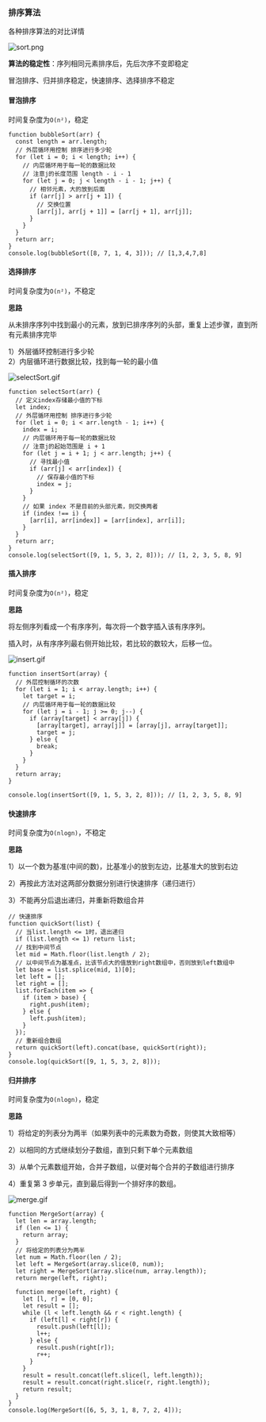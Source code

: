 ### 排序算法

各种排序算法的对比详情

![sort.png](https://p9-juejin.byteimg.com/tos-cn-i-k3u1fbpfcp/52c601f80e0c4c848309f50777194895~tplv-k3u1fbpfcp-watermark.image)

**算法的稳定性**：序列相同元素排序后，先后次序不变即稳定

冒泡排序、归并排序稳定，快速排序、选择排序不稳定

#### 冒泡排序

时间复杂度为`O(n²)`，稳定

```
function bubbleSort(arr) {
  const length = arr.length;
  // 外层循环用控制 排序进行多少轮
  for (let i = 0; i < length; i++) {
    // 内层循环用于每一轮的数据比较
    // 注意j的长度范围 length - i - 1
    for (let j = 0; j < length - i - 1; j++) {
      // 相邻元素，大的放到后面
      if (arr[j] > arr[j + 1]) {
        // 交换位置
        [arr[j], arr[j + 1]] = [arr[j + 1], arr[j]];
      }
    }
  }
  return arr;
}
console.log(bubbleSort([8, 7, 1, 4, 3])); // [1,3,4,7,8]
```

#### 选择排序

时间复杂度为`O(n²)`，不稳定

**思路**

从未排序序列中找到最小的元素，放到已排序序列的头部，重复上述步骤，直到所有元素排序完毕

1）外层循环控制进行多少轮  
2）内层循环进行数据比较，找到每一轮的最小值

![selectSort.gif](https://p6-juejin.byteimg.com/tos-cn-i-k3u1fbpfcp/f397150299de491aa239b625f1be5a1e~tplv-k3u1fbpfcp-watermark.image)

```
function selectSort(arr) {
  // 定义index存储最小值的下标
  let index;
  // 外层循环用控制 排序进行多少轮
  for (let i = 0; i < arr.length - 1; i++) {
    index = i;
    // 内层循环用于每一轮的数据比较
    // 注意j的起始范围是 i + 1
    for (let j = i + 1; j < arr.length; j++) {
      // 寻找最小值
      if (arr[j] < arr[index]) {
        // 保存最小值的下标
        index = j;
      }
    }
    // 如果 index 不是目前的头部元素，则交换两者
    if (index !== i) {
      [arr[i], arr[index]] = [arr[index], arr[i]];
    }
  }
  return arr;
}
console.log(selectSort([9, 1, 5, 3, 2, 8])); // [1, 2, 3, 5, 8, 9]
```

#### 插入排序

时间复杂度为`O(n²)`，稳定

**思路**

将左侧序列看成一个有序序列，每次将一个数字插入该有序序列。

插入时，从有序序列最右侧开始比较，若比较的数较大，后移一位。

![insert.gif](https://p3-juejin.byteimg.com/tos-cn-i-k3u1fbpfcp/6c73c966c21d4fb4a7cc50f44293d35e~tplv-k3u1fbpfcp-watermark.image)

```
function insertSort(array) {
  // 外层控制循环的次数
  for (let i = 1; i < array.length; i++) {
    let target = i;
    // 内层循环用于每一轮的数据比较
    for (let j = i - 1; j >= 0; j--) {
      if (array[target] < array[j]) {
        [array[target], array[j]] = [array[j], array[target]];
        target = j;
      } else {
        break;
      }
    }
  }
  return array;
}

console.log(insertSort([9, 1, 5, 3, 2, 8])); // [1, 2, 3, 5, 8, 9]
```

#### 快速排序

时间复杂度为`O(nlogn)`，不稳定

**思路**

1）以一个数为基准(中间的数)，比基准小的放到左边，比基准大的放到右边

2）再按此方法对这两部分数据分别进行快速排序（递归进行）

3）不能再分后退出递归，并重新将数组合并

```
// 快速排序
function quickSort(list) {
  // 当list.length <= 1时，退出递归
  if (list.length <= 1) return list;
  // 找到中间节点
  let mid = Math.floor(list.length / 2);
  // 以中间节点为基准点，比该节点大的值放到right数组中，否则放到left数组中
  let base = list.splice(mid, 1)[0];
  let left = [];
  let right = [];
  list.forEach(item => {
    if (item > base) {
      right.push(item);
    } else {
      left.push(item);
    }
  });
  // 重新组合数组
  return quickSort(left).concat(base, quickSort(right));
}
console.log(quickSort([9, 1, 5, 3, 2, 8]));
```

#### 归并排序

时间复杂度为`O(nlogn)`，稳定

**思路**

1）将给定的列表分为两半（如果列表中的元素数为奇数，则使其大致相等）

2）以相同的方式继续划分子数组，直到只剩下单个元素数组

3）从单个元素数组开始，合并子数组，以便对每个合并的子数组进行排序

4）重复第 3 步单元，直到最后得到一个排好序的数组。

![merge.gif](https://p6-juejin.byteimg.com/tos-cn-i-k3u1fbpfcp/465364a973c1456d96c8fbb0e54a2522~tplv-k3u1fbpfcp-watermark.image)

```
function MergeSort(array) {
  let len = array.length;
  if (len <= 1) {
    return array;
  }
  // 将给定的列表分为两半
  let num = Math.floor(len / 2);
  let left = MergeSort(array.slice(0, num));
  let right = MergeSort(array.slice(num, array.length));
  return merge(left, right);

  function merge(left, right) {
    let [l, r] = [0, 0];
    let result = [];
    while (l < left.length && r < right.length) {
      if (left[l] < right[r]) {
        result.push(left[l]);
        l++;
      } else {
        result.push(right[r]);
        r++;
      }
    }
    result = result.concat(left.slice(l, left.length));
    result = result.concat(right.slice(r, right.length));
    return result;
  }
}
console.log(MergeSort([6, 5, 3, 1, 8, 7, 2, 4]));
```
